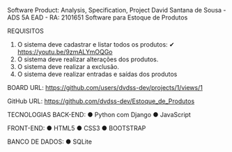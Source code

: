 Software Product: Analysis, Specification, Project
David Santana de Sousa - ADS 5A EAD - RA: 2101651
Software para Estoque de Produtos

REQUISITOS
1. O sistema deve cadastrar e listar todos os produtos: ✔ https://youtu.be/9zmALYmOQGo
2. O sistema deve realizar alterações dos produtos.
3. O sistema deve realizar a exclusão.
4. O sistema deve realizar entradas e saídas dos produtos

BOARD
URL: https://github.com/users/dvdss-dev/projects/1/views/1

GitHub
URL: https://github.com/dvdss-dev/Estoque_de_Produtos

TECNOLOGIAS
BACK-END:
● Python com Django
● JavaScript

FRONT-END:
● HTML5
● CSS3
● BOOTSTRAP

BANCO DE DADOS:
● SQLite
